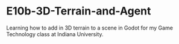 # E10b-3D-Terrain-and-Agent

Learning how to add in 3D terrain to a scene in Godot for my Game Technology class at Indiana University.
 



